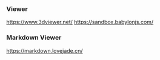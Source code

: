 ### Viewer
https://www.3dviewer.net/
https://sandbox.babylonjs.com/

### Markdown Viewer
https://markdown.lovejade.cn/